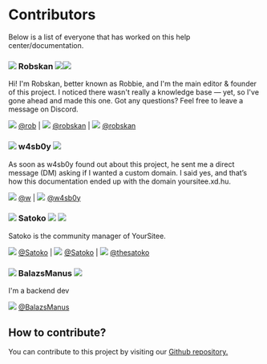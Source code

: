 # Contributors

Below is a list of everyone that has worked on this help center/documentation.

### <img src="../.gitbook/assets/contributors/robskan.png" data-size="line"> Robskan <img src="../.gitbook/assets/badges/projectLead.png"  data-size="line"><img src="../.gitbook/assets/badges/author (5).png"  data-size="line">

Hi! I'm Robskan, better known as Robbie, and I'm the main editor & founder of this project. I noticed there wasn't really a knowledge base — yet, so I've gone ahead and made this one. Got any questions? Feel free to leave a message on Discord.

<img src="../.gitbook/assets/socials/yoursitee.png" data-size="line"> [@rob](https://yoursit.ee/rob) | <img src="../.gitbook/assets/socials/twitter.png"  data-size="line"> [@robskan](https://x.com/Robskan) | <img src="../.gitbook/assets/socials/discord.jpg"  data-size="line"> [@robskan](https://discord.com/users/791957021728702464)

### <img src="../.gitbook/assets/contributors/w4sb0y.png" data-size="line"> w4sb0y <img src="../.gitbook/assets/badges/domainDonator.png"  data-size="line">

As soon as w4sb0y found out about this project, he sent me a direct message (DM) asking if I wanted a custom domain. I said yes, and that’s how this documentation ended up with the domain yoursitee.xd.hu.

<img src="../.gitbook/assets/socials/yoursitee.png" data-size="line"> [@w](https://yoursit.ee/w) | <img src="../.gitbook/assets/socials/discord.jpg"  data-size="line"> [@w4sb0y](https://discord.com/users/439709934142095360)

### <img src="../.gitbook/assets/contributors/satoko.png" data-size="line"> Satoko <img src="../.gitbook/assets/badges/yoursiteeStaff (2).png"  data-size="line"> <img src="../.gitbook/assets/badges/author (5).png"  data-size="line">

Satoko is the community manager of YourSitee.

<img src="../.gitbook/assets/socials/yoursitee.png" data-size="line"> [@Satoko](https://yoursit.ee/Satoko) | <img src="../.gitbook/assets/socials/twitter.png"  data-size="line"> [@Satoko](https://x.com/thesatoko) | <img src="../.gitbook/assets/socials/discord.jpg"  data-size="line"> [@thesatoko](https://discord.com/users/491973404434628617)

### <img src="../.gitbook/assets/contributors/balazsmanus.png" data-size="line"> BalazsManus <img src="../.gitbook/assets/badges/author (5).png"  data-size="line">

I'm a backend dev

<img src="../.gitbook/assets/socials/yoursitee.png" data-size="line"> [@BalazsManus](https://yoursit.ee/balazsmanus)

## How to contribute?

You can contribute to this project by visiting our [Github repository.](https://github.com/YourSitee-Help/docs)
